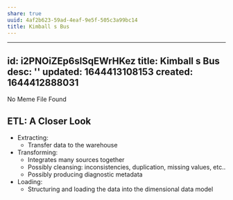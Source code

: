 ```yaml
---
share: true
uuid: 4af2b623-59ad-4eaf-9e5f-505c3a99bc14
title: Kimball s Bus
---
```

---
id: i2PNOiZEp6slSqEWrHKez
title: Kimball s Bus
desc: ''
updated: 1644413108153
created: 1644412888031
---
No Meme File Found

## ETL: A Closer Look
  
* Extracting:
  * Transfer data to the warehouse
* Transforming:
  * Integrates many sources together
  * Possibly cleansing: inconsistencies, duplication, missing values, etc..
  * Possibly producing diagnostic metadata
* Loading:
  * Structuring and loading the data into the dimensional data model